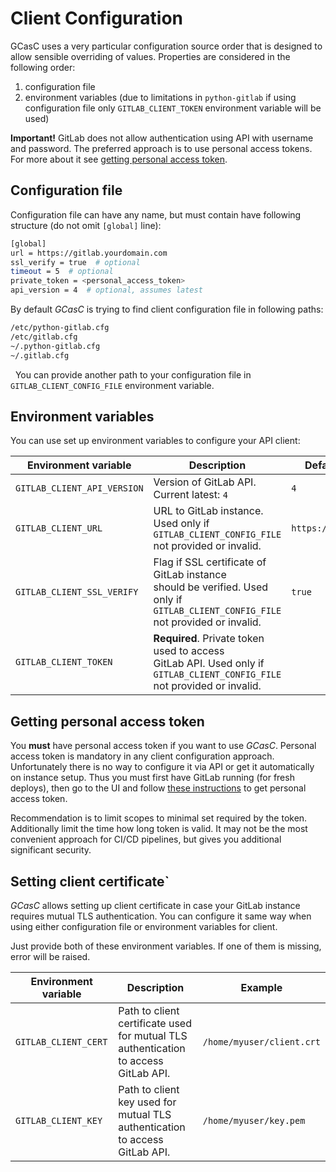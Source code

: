# Client Configuration

GCasC uses a very particular configuration source order that is designed to allow sensible overriding of values. Properties are considered in the following order:

1. configuration file
2. environment variables (due to limitations in `python-gitlab` if using configuration file only `GITLAB_CLIENT_TOKEN`
   environment variable will be used)

**Important!** GitLab does not allow authentication using API with username and password. The preferred approach
is to use personal access tokens. For more about it see [getting personal access token](#getting-personal-access-token).

## Configuration file

Configuration file can have any name, but must contain have following structure (do not omit `[global]` line):

 ```bash
[global]
url = https://gitlab.yourdomain.com
ssl_verify = true  # optional
timeout = 5  # optional
private_token = <personal_access_token>
api_version = 4  # optional, assumes latest
 ```

By default _GCasC_ is trying to find client configuration file in following paths:
```bash
/etc/python-gitlab.cfg
/etc/gitlab.cfg
~/.python-gitlab.cfg
~/.gitlab.cfg
```
 
You can provide another path to your configuration file in `GITLAB_CLIENT_CONFIG_FILE` environment variable.

## Environment variables

You can use set up environment variables to configure your API client:

| **Environment variable**    | **Description**                                                                                                                  | **Default value**                | **Example**                     |
|-----------------------------|----------------------------------------------------------------------------------------------------------------------------------|----------------------------------|---------------------------------|
| `GITLAB_CLIENT_API_VERSION` | Version of GitLab API. Current latest: `4`                                                                                       | `4`                              | `4`                             |
| `GITLAB_CLIENT_URL`         | URL to GitLab instance. Used only if <br/>`GITLAB_CLIENT_CONFIG_FILE` not provided or invalid.                                        | `https://gitlab.com`             | `https://mygitlab.mydomain.com` |
| `GITLAB_CLIENT_SSL_VERIFY`  | Flag if SSL certificate of GitLab instance<br/>should be verified. Used only if `GITLAB_CLIENT_CONFIG_FILE`<br/>not provided or invalid. | `true`                           | `false`                         |
| `GITLAB_CLIENT_TOKEN`       | **Required**. Private token used to access<br/>GitLab API. Used only if `GITLAB_CLIENT_CONFIG_FILE`<br/>not provided or invalid.         |                                  | `-uub91Jax13P1iaLkC3za0`        |

## Getting personal access token

You **must** have personal access token if you want to use _GCasC_. Personal access token is mandatory in any client
configuration approach. Unfortunately there is no way to configure it via API or get it automatically on instance setup.
Thus you must first have GitLab running (for fresh deploys), then go to the UI and follow
[these instructions](https://docs.gitlab.com/ee/user/profile/personal_access_tokens.html) to get personal access token.

Recommendation is to limit scopes to minimal set required by the token. Additionally limit the time how long token
is valid. It may not be the most convenient approach for CI/CD pipelines, but gives you additional significant security.

## Setting client certificate`

_GCasC_ allows setting up client certificate in case your GitLab instance requires mutual TLS authentication.
You can configure it same way when using either configuration file or environment variables for client.

Just provide both of these environment variables. If one of them is missing, error will be raised.

| **Environment variable**    | **Description**                                                                         | **Example**               |
|-----------------------------|-----------------------------------------------------------------------------------------|---------------------------|
| `GITLAB_CLIENT_CERT`        | Path to client certificate used for mutual TLS<br/>authentication to access GitLab API. | `/home/myuser/client.crt` |
| `GITLAB_CLIENT_KEY`         | Path to client key used for mutual TLS</br>authentication to access GitLab API.         | `/home/myuser/key.pem`    |
